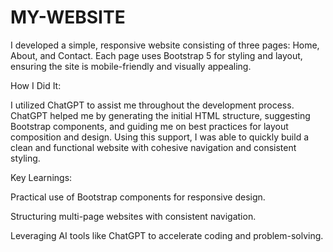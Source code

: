 # MY-WEBSITE

I developed a simple, responsive website consisting of three pages: Home, About, and Contact. Each page uses Bootstrap 5 for styling and layout, ensuring the site is mobile-friendly and visually appealing.

How I Did It:

I utilized ChatGPT to assist me throughout the development process. ChatGPT helped me by generating the initial HTML structure, suggesting Bootstrap components, and guiding me on best practices for layout composition and design. Using this support, I was able to quickly build a clean and functional website with cohesive navigation and consistent styling.

Key Learnings:

Practical use of Bootstrap components for responsive design.

Structuring multi-page websites with consistent navigation.

Leveraging AI tools like ChatGPT to accelerate coding and problem-solving.

